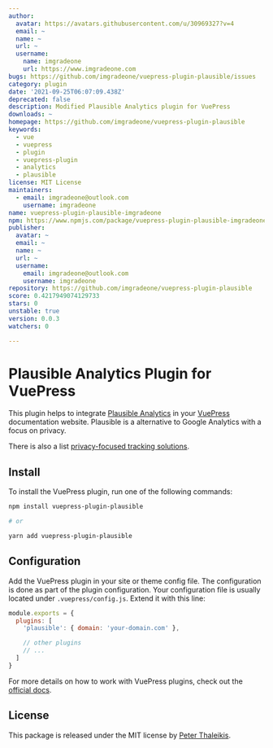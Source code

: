```yaml
---
author:
  avatar: https://avatars.githubusercontent.com/u/30969327?v=4
  email: ~
  name: ~
  url: ~
  username:
    name: imgradeone
    url: https://www.imgradeone.com
bugs: https://github.com/imgradeone/vuepress-plugin-plausible/issues
category: plugin
date: '2021-09-25T06:07:09.438Z'
deprecated: false
description: Modified Plausible Analytics plugin for VuePress
downloads: ~
homepage: https://github.com/imgradeone/vuepress-plugin-plausible
keywords:
  - vue
  - vuepress
  - plugin
  - vuepress-plugin
  - analytics
  - plausible
license: MIT License
maintainers:
  - email: imgradeone@outlook.com
    username: imgradeone
name: vuepress-plugin-plausible-imgradeone
npm: https://www.npmjs.com/package/vuepress-plugin-plausible-imgradeone
publisher:
  avatar: ~
  email: ~
  name: ~
  url: ~
  username:
    email: imgradeone@outlook.com
    username: imgradeone
repository: https://github.com/imgradeone/vuepress-plugin-plausible
score: 0.4217949074129733
stars: 0
unstable: true
version: 0.0.3
watchers: 0

---
```


# Plausible Analytics Plugin for VuePress

This plugin helps to integrate [Plausible Analytics](https://plausible.io/) in your [VuePress](https://vuepress.vuejs.org/) documentation website. Plausible is a alternative to Google Analytics with a focus on privacy.

There is also a list [privacy-focused tracking solutions](https://github.com/spekulatius/awesome-privacy-friendly-web-analytics).


## Install

To install the VuePress plugin, run one of the following commands:

```sh
npm install vuepress-plugin-plausible

# or

yarn add vuepress-plugin-plausible
```


## Configuration

Add the VuePress plugin in your site or theme config file. The configuration is done as part of the plugin configuration. Your configuration file is usually located under `.vuepress/config.js`. Extend it with this line:

```js
module.exports = {
  plugins: [
    'plausible': { domain: 'your-domain.com' },

    // other plugins
    // ...
  ]
}
```

For more details on how to work with VuePress plugins, check out the [official docs](https://vuepress.vuejs.org/plugin/using-a-plugin.html).


## License

This package is released under the MIT license by [Peter Thaleikis](https://peterthaleikis.com).

